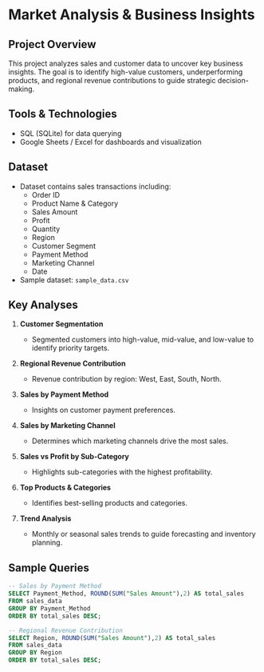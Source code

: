 
# Market Analysis & Business Insights

## Project Overview
This project analyzes sales and customer data to uncover key business insights. The goal is to identify high-value customers, underperforming products, and regional revenue contributions to guide strategic decision-making.

## Tools & Technologies
- SQL (SQLite) for data querying
- Google Sheets / Excel for dashboards and visualization

## Dataset
- Dataset contains sales transactions including:
  - Order ID
  - Product Name & Category
  - Sales Amount
  - Profit
  - Quantity
  - Region
  - Customer Segment
  - Payment Method
  - Marketing Channel
  - Date
- Sample dataset: `sample_data.csv`

## Key Analyses
1. **Customer Segmentation**
   - Segmented customers into high-value, mid-value, and low-value to identify priority targets.

2. **Regional Revenue Contribution**
   - Revenue contribution by region: West, East, South, North.

3. **Sales by Payment Method**
   - Insights on customer payment preferences.

4. **Sales by Marketing Channel**
   - Determines which marketing channels drive the most sales.

5. **Sales vs Profit by Sub-Category**
   - Highlights sub-categories with the highest profitability.

6. **Top Products & Categories**
   - Identifies best-selling products and categories.

7. **Trend Analysis**
   - Monthly or seasonal sales trends to guide forecasting and inventory planning.

## Sample Queries
```sql
-- Sales by Payment Method
SELECT Payment_Method, ROUND(SUM("Sales Amount"),2) AS total_sales
FROM sales_data
GROUP BY Payment_Method
ORDER BY total_sales DESC;

-- Regional Revenue Contribution
SELECT Region, ROUND(SUM("Sales Amount"),2) AS total_sales
FROM sales_data
GROUP BY Region
ORDER BY total_sales DESC;

